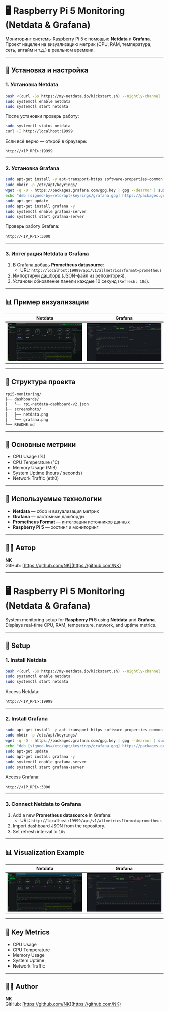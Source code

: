 # 🖥️ Raspberry Pi 5 Monitoring (Netdata & Grafana)

Мониторинг системы Raspberry Pi 5 с помощью **Netdata** и **Grafana**.  
Проект нацелен на визуализацию метрик (CPU, RAM, температура, сеть, аптайм и т.д.) в реальном времени.

---

## 🚀 Установка и настройка

### 1. Установка Netdata

```bash
bash <(curl -Ss https://my-netdata.io/kickstart.sh) --nightly-channel
sudo systemctl enable netdata
sudo systemctl start netdata
```

После установки проверь работу:
```bash
sudo systemctl status netdata
curl -I http://localhost:19999
```

Если всё верно — открой в браузере:
```
http://<IP_RPI>:19999
```

---

### 2. Установка Grafana

```bash
sudo apt-get install -y apt-transport-https software-properties-common
sudo mkdir -p /etc/apt/keyrings/
wget -q -O - https://packages.grafana.com/gpg.key | gpg --dearmor | sudo tee /etc/apt/keyrings/grafana.gpg > /dev/null
echo "deb [signed-by=/etc/apt/keyrings/grafana.gpg] https://packages.grafana.com/oss/deb stable main" | sudo tee /etc/apt/sources.list.d/grafana.list
sudo apt-get update
sudo apt-get install grafana -y
sudo systemctl enable grafana-server
sudo systemctl start grafana-server
```

Проверь работу Grafana:
```
http://<IP_RPI>:3000
```

---

### 3. Интеграция Netdata в Grafana

1. В Grafana добавь **Prometheus datasource**:
   - URL: `http://localhost:19999/api/v1/allmetrics?format=prometheus`
2. Импортируй дашборд (JSON-файл из репозитория).
3. Установи обновление панели каждые 10 секунд (`Refresh: 10s`).

---

## 📊 Пример визуализации

| Netdata | Grafana |
|----------|----------|
| ![Netdata Dashboard](https://github.com/Cayman152/rpi5-monitoring/blob/main/netdata.png) | ![Grafana Dashboard](https://github.com/Cayman152/rpi5-monitoring/blob/main/grafana.png) |

---

## 📁 Структура проекта

```
rpi5-monitoring/
├── dashboards/
│   └── rpi-netdata-dashboard-v2.json
├── screenshots/
│   ├── netdata.png
│   └── grafana.png
└── README.md
```

---

## 🧠 Основные метрики

- CPU Usage (%)
- CPU Temperature (°C)
- Memory Usage (MiB)
- System Uptime (hours / seconds)
- Network Traffic (eth0)

---

## 🧩 Используемые технологии

- **Netdata** — сбор и визуализация метрик
- **Grafana** — кастомные дашборды
- **Prometheus Format** — интеграция источников данных
- **Raspberry Pi 5** — хостинг и мониторинг

---

## 🧑‍💻 Автор

**NK**  
GitHub: [https://github.com/NK](https://github.com/NK)

---

# 🖥️ Raspberry Pi 5 Monitoring (Netdata & Grafana)

System monitoring setup for **Raspberry Pi 5** using **Netdata** and **Grafana**.  
Displays real-time CPU, RAM, temperature, network, and uptime metrics.

---

## 🚀 Setup

### 1. Install Netdata
```bash
bash <(curl -Ss https://my-netdata.io/kickstart.sh) --nightly-channel
sudo systemctl enable netdata
sudo systemctl start netdata
```

Access Netdata:
```
http://<IP_RPI>:19999
```

---

### 2. Install Grafana
```bash
sudo apt-get install -y apt-transport-https software-properties-common
sudo mkdir -p /etc/apt/keyrings/
wget -q -O - https://packages.grafana.com/gpg.key | gpg --dearmor | sudo tee /etc/apt/keyrings/grafana.gpg > /dev/null
echo "deb [signed-by=/etc/apt/keyrings/grafana.gpg] https://packages.grafana.com/oss/deb stable main" | sudo tee /etc/apt/sources.list.d/grafana.list
sudo apt-get update
sudo apt-get install grafana -y
sudo systemctl enable grafana-server
sudo systemctl start grafana-server
```

Access Grafana:
```
http://<IP_RPI>:3000
```

---

### 3. Connect Netdata to Grafana
1. Add a new **Prometheus datasource** in Grafana:
   - URL: `http://localhost:19999/api/v1/allmetrics?format=prometheus`
2. Import dashboard JSON from the repository.
3. Set refresh interval to `10s`.

---

## 📊 Visualization Example

| Netdata | Grafana |
|----------|----------|
| ![Netdata Dashboard](https://github.com/Cayman152/rpi5-monitoring/blob/main/netdata.png) | ![Grafana Dashboard](https://github.com/Cayman152/rpi5-monitoring/blob/main/grafana.png) |

---

## 🧠 Key Metrics

- CPU Usage
- CPU Temperature
- Memory Usage
- System Uptime
- Network Traffic

---

## 🧑‍💻 Author

**NK**  
GitHub: [https://github.com/NK](https://github.com/NK)
